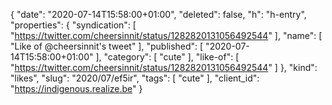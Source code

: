 {
  "date": "2020-07-14T15:58:00+01:00",
  "deleted": false,
  "h": "h-entry",
  "properties": {
    "syndication": [
      "https://twitter.com/cheersinnit/status/1282820131056492544"
    ],
    "name": [
      "Like of @cheersinnit's tweet"
    ],
    "published": [
      "2020-07-14T15:58:00+01:00"
    ],
    "category": [
      "cute"
    ],
    "like-of": [
      "https://twitter.com/cheersinnit/status/1282820131056492544"
    ]
  },
  "kind": "likes",
  "slug": "2020/07/ef5ir",
  "tags": [
    "cute"
  ],
  "client_id": "https://indigenous.realize.be"
}
